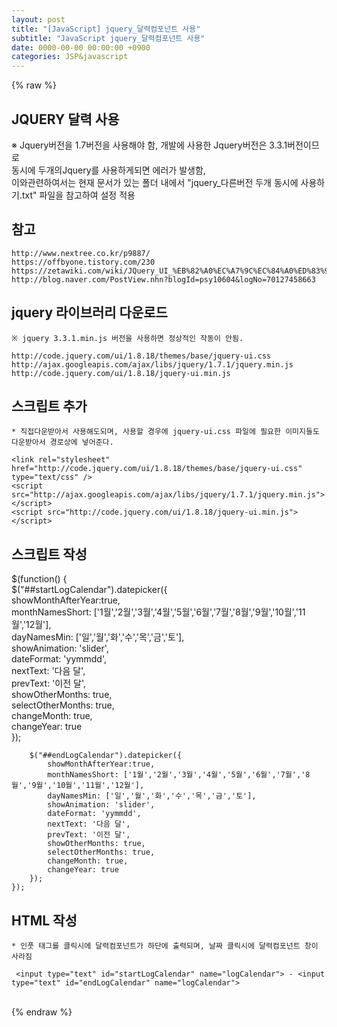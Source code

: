 ```yaml
---  
layout: post  
title: "[JavaScript] jquery_달력컴포넌트 사용"  
subtitle: "JavaScript jquery_달력컴포넌트 사용"  
date: 0000-00-00 00:00:00 +0900  
categories: JSP&javascript  
---  
```

{% raw %}  
## JQUERY 달력 사용  
  
※ Jquery버전을 1.7버전을 사용해야 함, 개발에 사용한 Jquery버전은 3.3.1버전이므로  
	동시에 두개의Jquery를 사용하게되면 에러가 발생함,  
	이와관련하여서는 현재 문서가 있는 폴더 내에서 "jquery_다른버전 두개 동시에 사용하기.txt" 파일을 참고하여 설정 적용  
  
## 참고  
	http://www.nextree.co.kr/p9887/  
	https://offbyone.tistory.com/230  
	https://zetawiki.com/wiki/JQuery_UI_%EB%82%A0%EC%A7%9C%EC%84%A0%ED%83%9D%EA%B8%B0_datepicker  
	http://blog.naver.com/PostView.nhn?blogId=psy10604&logNo=70127458663  
  
## jquery 라이브러리 다운로드  
	※ jquery 3.3.1.min.js 버전을 사용하면 정상적인 작동이 안됨.  
  
	http://code.jquery.com/ui/1.8.18/themes/base/jquery-ui.css  
	http://ajax.googleapis.com/ajax/libs/jquery/1.7.1/jquery.min.js  
	http://code.jquery.com/ui/1.8.18/jquery-ui.min.js  
  
## 스크립트 추가  
    * 직접다운받아서 사용해도되며, 사용할 경우에 jquery-ui.css 파일에 필요한 이미지들도 다운받아서 경로상에 넣어준다.  
  
	<link rel="stylesheet" href="http://code.jquery.com/ui/1.8.18/themes/base/jquery-ui.css" type="text/css" />  
    <script src="http://ajax.googleapis.com/ajax/libs/jquery/1.7.1/jquery.min.js"></script>  
    <script src="http://code.jquery.com/ui/1.8.18/jquery-ui.min.js"></script>  
  
## 스크립트 작성  
  
$(function() {  
        $("##startLogCalendar").datepicker({  
            showMonthAfterYear:true,  
            monthNamesShort: ['1월','2월','3월','4월','5월','6월','7월','8월','9월','10월','11월','12월'],  
            dayNamesMin: ['일','월','화','수','목','금','토'],  
            showAnimation: 'slider',  
            dateFormat: 'yymmdd',  
            nextText: '다음 달',  
            prevText: '이전 달',  
            showOtherMonths: true,  
            selectOtherMonths: true,  
            changeMonth: true,  
            changeYear: true  
        });  
  
        $("##endLogCalendar").datepicker({  
            showMonthAfterYear:true,  
            monthNamesShort: ['1월','2월','3월','4월','5월','6월','7월','8월','9월','10월','11월','12월'],  
            dayNamesMin: ['일','월','화','수','목','금','토'],  
            showAnimation: 'slider',  
            dateFormat: 'yymmdd',  
            nextText: '다음 달',  
            prevText: '이전 달',  
            showOtherMonths: true,  
            selectOtherMonths: true,  
            changeMonth: true,  
            changeYear: true  
        });  
    });  
  
## HTML 작성  
	* 인풋 태그를 클릭시에 달력컴포넌트가 하단에 출력되며, 날짜 클릭시에 달력컴포넌트 창이 사라짐  
  
	 <input type="text" id="startLogCalendar" name="logCalendar"> - <input type="text" id="endLogCalendar" name="logCalendar">  
  
                                                                                                                                                                                                                                                                                                                                                                                                                                                                                                                                                                                                                                                                                                                                                                                                                                                                                                                                                                                                                                                                                                                                                                                                                                                                                                                                                                                                                                                                                                                                                                                                                                                                                                                                                                                                                                                                                                                                                                                                                                                                                                                                                                                                                                                                                                                                                                                              
{% endraw %}
